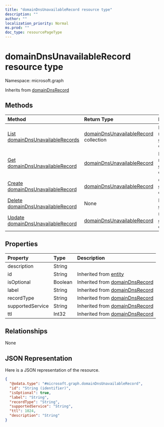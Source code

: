 ```yaml
---
title: "domainDnsUnavailableRecord resource type"
description: ""
author: ""
localization_priority: Normal
ms.prod: ""
doc_type: resourcePageType
---
```


# domainDnsUnavailableRecord resource type


Namespace: microsoft.graph




Inherits from [domainDnsRecord](../resources/domaindnsrecord.md)

## Methods
|Method|Return Type|Description|
|:---|:---|:---|
|[List domainDnsUnavailableRecords](../api/domaindnsunavailablerecord-list.md)|[domainDnsUnavailableRecord](../resources/domaindnsunavailablerecord.md) collection|List properties and relationships of the [domainDnsUnavailableRecord](../resources/domaindnsunavailablerecord.md) objects.|
|[Get domainDnsUnavailableRecord](../api/domaindnsunavailablerecord-get.md)|[domainDnsUnavailableRecord](../resources/domaindnsunavailablerecord.md)|Read properties and relationships of the [domainDnsUnavailableRecord](../resources/domaindnsunavailablerecord.md) object.|
|[Create domainDnsUnavailableRecord](../api/domaindnsunavailablerecord-create.md)|[domainDnsUnavailableRecord](../resources/domaindnsunavailablerecord.md)|Create a new [domainDnsUnavailableRecord](../resources/domaindnsunavailablerecord.md) object.|
|[Delete domainDnsUnavailableRecord](../api/domaindnsunavailablerecord-delete.md)|None|Deletes a [domainDnsUnavailableRecord](../resources/domaindnsunavailablerecord.md).|
|[Update domainDnsUnavailableRecord](../api/domaindnsunavailablerecord-update.md)|[domainDnsUnavailableRecord](../resources/domaindnsunavailablerecord.md)|Update the properties of a [domainDnsUnavailableRecord](../resources/domaindnsunavailablerecord.md) object.|

## Properties
|Property|Type|Description|
|:---|:---|:---|
|description|String||
|id|String| Inherited from [entity](../resources/entity.md)|
|isOptional|Boolean| Inherited from [domainDnsRecord](../resources/domaindnsrecord.md)|
|label|String| Inherited from [domainDnsRecord](../resources/domaindnsrecord.md)|
|recordType|String| Inherited from [domainDnsRecord](../resources/domaindnsrecord.md)|
|supportedService|String| Inherited from [domainDnsRecord](../resources/domaindnsrecord.md)|
|ttl|Int32| Inherited from [domainDnsRecord](../resources/domaindnsrecord.md)|

## Relationships
None

## JSON Representation
Here is a JSON representation of the resource.
<!-- {
  "blockType": "resource",
  "keyProperty": "id",
  "@odata.type": "microsoft.graph.domainDnsUnavailableRecord",
  "baseType": "microsoft.graph.domainDnsRecord",
  "openType": false
}
-->
``` json
{
  "@odata.type": "#microsoft.graph.domainDnsUnavailableRecord",
  "id": "String (identifier)",
  "isOptional": true,
  "label": "String",
  "recordType": "String",
  "supportedService": "String",
  "ttl": 1024,
  "description": "String"
}
```

